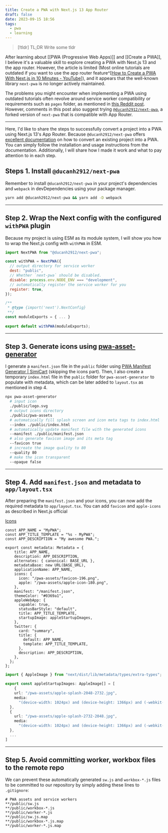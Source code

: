 ```yaml
---
title: Create a PWA with Next.js 13 App Router
draft: false
date: 2023-09-15 18:56
tags:
  - pwa
  - learning
---
```


> [!tldr] TL;DR
> Write some tldr

After learning about [[PWA (Progressive Web Apps)]] and [[Create a PWA]], I believe it's a valuable skill to explore creating a PWA with Next.js 13 and the app router. However, the article is limited (Most online tutorials are outdated if you want to use the app router feature^[[How to Create a PWA With Next.js in 10 Minutes - YouTube](https://www.youtube.com/watch?v=ARNN_zmrwcw)]), and it appears that the well-known library `next-pwa` is no longer actively maintained.

The problems you might encounter when implementing a PWA using outdated tutorials often revolve around service worker compatibility or requirements such as `pages` folder, as mentioned in [this Reddit post](https://www.reddit.com/r/nextjs/comments/16guio3/does_anyone_know_of_a_good_guide_to_setting_up_a/). However, comments in this post also suggest trying [`@ducanh2912/next-pwa`](https://github.com/DuCanhGH/next-pwa), a forked version of `next-pwa` that is compatible with App Router.

---

Here, I'd like to share the steps to successfully convert a project into a PWA using Next.js 13's App Router. Because `@ducanh2912/next-pwa` offers [excellent documentation](https://ducanh-next-pwa.vercel.app/docs/next-pwa/getting-started) on how to convert an existing project into a PWA. You can simply follow the installation and usage instructions from the documentation. Additionally, I will share how I made it work and what to pay attention to in each step.

## Steps 1. Install `@ducanh2912/next-pwa`
Remember to install `@ducanh2912/next-pwa` in your project's dependencies and `webpack` in devDependencies using your package manager.
```bash
yarn add @ducanh2912/next-pwa && yarn add -D webpack
```

---
## Step 2. Wrap the Next config  with the configured `withPWA` plugin
Because my project is using ESM as its module system, I will show you how to wrap the Next.js config with `withPWA` in ESM.
```js title="next.config.js"
import NextPWA from "@ducanh2912/next-pwa";

const withPWA = NextPWA({
  // output directory for service worker
  dest: "public",
  // Whether `next-pwa` should be disabled.
  disable: process.env.NODE_ENV === "development",
  // automatically register the service worker for you
  register: true,
});

/**
 * @type {import('next').NextConfig}
 **/
const moduleExports = { ... }
					   
export default withPWA(moduleExports);
```

---
## Step 3. Generate icons using **[pwa-asset-generator](https://github.com/elegantapp/pwa-asset-generator)**
I generate a `manifest.json` file in the `public` folder using [PWA Manifest Generator | SimiCart](https://www.simicart.com/manifest-generator.html/) (skipping the icons part). Then, I also create a temporary `index.html` file in the `public` folder for `pwa-asset-generator` to populate with metadata, which can be later added to `layout.tsx` as mentioned in step 4.

```bash title="Run this in the root of your project"
npx pwa-asset-generator 
  # input icon
  ./public/logo.svg
  # output icons directory
  ./public/pwa-assets
  # automatically fill splash screen and icon meta tags to index.html
  --index ./public/index.html
  # automatically update manifest file with the generated icons
  --manifest ./public/manifest.json
  # also generate favicon image and its meta tag
  --favicon true
  # increate the image quality to 80
  --quality 80
  # make the icon transparent
  --opaque false
```

---
## Step 4. Add `manifest.json` and metadata to `app/layout.tsx`
After preparing the `manifest.json` and your icons, you can now add the required metadata to `app/layout.tsx`. You can add `favicon` and `apple-icons` as described in Next.js official 

[Icons](https://nextjs.org/docs/app/api-reference/functions/generate-metadata#icons)

```tsx title="app/layout.tsx"
const APP_NAME = "MyPWA";
const APP_TITLE_TEMPLATE = "%s - MyPWA";
const APP_DESCRIPTION = "My awesome PWA.";

export const metadata: Metadata = {
    title: APP_NAME,
    description: APP_DESCRIPTION,
    alternates: { canonical: BASE_URL },
    metadataBase: new URL(BASE_URL),
    applicationName: APP_NAME,
    icons: {
      icon: "/pwa-assets/favicon-196.png",
      apple: "/pwa-assets/apple-icon-180.png",
    },
    manifest: "/manifest.json",
    themeColor: "#0369a1",
    appleWebApp: {
      capable: true,
      statusBarStyle: "default",
      title: APP_TITLE_TEMPLATE,
      startupImage: appleStartupImages,
    },
    twitter: {
      card: "summary",
      title: {
        default: APP_NAME,
        template: APP_TITLE_TEMPLATE,
      },
      description: APP_DESCRIPTION,
    },
  };
};
```

```ts title="data/apple-startup-images.ts"
import { AppleImage } from "next/dist/lib/metadata/types/extra-types";

export const appleStartupImages: AppleImage[] = [
	{
    url: "/pwa-assets/apple-splash-2048-2732.jpg",
    media:
      "(device-width: 1024px) and (device-height: 1366px) and (-webkit-device-pixel-ratio: 2) and (orientation: portrait)",
  },
  {
    url: "/pwa-assets/apple-splash-2732-2048.jpg",
    media:
      "(device-width: 1024px) and (device-height: 1366px) and (-webkit-device-pixel-ratio: 2) and (orientation: landscape)",
  },
  ...
]
```

---
## Step 5. Avoid committing worker, workbox files to the remote repo
We can prevent these automatically generated `sw.js` and `workbox-*.js` files to be committed to our repository by simply adding these lines to `.gitignore`:

```title=".gitignore"
# PWA assets and service workers
**/public/sw.js
**/public/workbox-*.js
**/public/worker-*.js
**/public/sw.js.map
**/public/workbox-*.js.map
**/public/worker-*.js.map
```